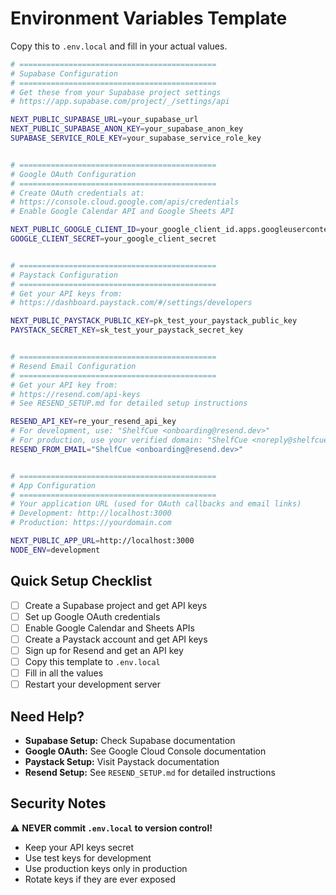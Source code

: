 # Environment Variables Template

Copy this to `.env.local` and fill in your actual values.

```bash
# ============================================
# Supabase Configuration
# ============================================
# Get these from your Supabase project settings
# https://app.supabase.com/project/_/settings/api

NEXT_PUBLIC_SUPABASE_URL=your_supabase_url
NEXT_PUBLIC_SUPABASE_ANON_KEY=your_supabase_anon_key
SUPABASE_SERVICE_ROLE_KEY=your_supabase_service_role_key


# ============================================
# Google OAuth Configuration
# ============================================
# Create OAuth credentials at:
# https://console.cloud.google.com/apis/credentials
# Enable Google Calendar API and Google Sheets API

NEXT_PUBLIC_GOOGLE_CLIENT_ID=your_google_client_id.apps.googleusercontent.com
GOOGLE_CLIENT_SECRET=your_google_client_secret


# ============================================
# Paystack Configuration
# ============================================
# Get your API keys from:
# https://dashboard.paystack.com/#/settings/developers

NEXT_PUBLIC_PAYSTACK_PUBLIC_KEY=pk_test_your_paystack_public_key
PAYSTACK_SECRET_KEY=sk_test_your_paystack_secret_key


# ============================================
# Resend Email Configuration
# ============================================
# Get your API key from:
# https://resend.com/api-keys
# See RESEND_SETUP.md for detailed setup instructions

RESEND_API_KEY=re_your_resend_api_key
# For development, use: "ShelfCue <onboarding@resend.dev>"
# For production, use your verified domain: "ShelfCue <noreply@shelfcue.com>"
RESEND_FROM_EMAIL="ShelfCue <onboarding@resend.dev>"


# ============================================
# App Configuration
# ============================================
# Your application URL (used for OAuth callbacks and email links)
# Development: http://localhost:3000
# Production: https://yourdomain.com

NEXT_PUBLIC_APP_URL=http://localhost:3000
NODE_ENV=development
```

## Quick Setup Checklist

- [ ] Create a Supabase project and get API keys
- [ ] Set up Google OAuth credentials
- [ ] Enable Google Calendar and Sheets APIs
- [ ] Create a Paystack account and get API keys
- [ ] Sign up for Resend and get an API key
- [ ] Copy this template to `.env.local`
- [ ] Fill in all the values
- [ ] Restart your development server

## Need Help?

- **Supabase Setup:** Check Supabase documentation
- **Google OAuth:** See Google Cloud Console documentation
- **Paystack Setup:** Visit Paystack documentation
- **Resend Setup:** See `RESEND_SETUP.md` for detailed instructions

## Security Notes

⚠️ **NEVER commit `.env.local` to version control!**

- Keep your API keys secret
- Use test keys for development
- Use production keys only in production
- Rotate keys if they are ever exposed

